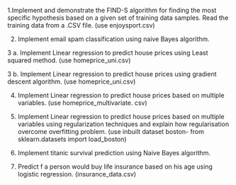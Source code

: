 1.Implement and demonstrate the FIND-S algorithm for finding the most specific hypothesis based on a given set of training data samples. Read the training data from a .CSV file. (use enjoysport.csv)

2. Implement email spam classification using naive Bayes algorithm.

3 a. Implement Linear regression to predict house prices using Least squared method. (use  homeprice_uni.csv)

3 b. Implement Linear regression to predict house prices using gradient descent algorithm. (use  homeprice_uni.csv)

4. Implement Linear regression to predict house prices based on multiple variables. (use  homeprice_multivariate. csv)

5. Implement  Linear regression to predict house prices based on multiple variables using regularization techniques and explain how regularisation overcome overfitting problem. (use inbuilt dataset boston-  from sklearn.datasets import load_boston)

6. Implement titanic survival prediction using Naive Bayes algorithm.

7. Predict f a person would buy life insurance based on his age using logistic regression.  (insurance_data.csv)
